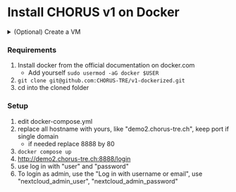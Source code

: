 # Install CHORUS v1 on Docker

<details>
  <summary>(Optional) Create a VM </summary>
  
### Heading
1. Create a VM 
    - Ubuntu 22.04
    - 500Gb Hard disk
    - 64Gb Ram
    - Assign a public IP
    - Create a domain name, eg "demo2.chorus-tre.ch"
    - Connect via ssh
2. Create a user with sudo privileges, ie "chorus"
3. Login as "chorus"

</details>

### Requirements
1. Install docker from the official documentation on docker.com
    - Add yourself `sudo usermod -aG docker $USER`
2. `git clone git@github.com:CHORUS-TRE/v1-dockerized.git`
3. cd into the cloned folder 

### Setup
1. edit docker-compose.yml
2. replace all hostname with yours, like "demo2.chorus-tre.ch", keep port if single domain
    - if needed replace 8888 by 80
3. `docker compose up`
4. http://demo2.chorus-tre.ch:8888/login
5. use log in with "user" and "password"
6. To login as admin, use the "Log in with username or email", use "nextcloud_admin_user", "nextcloud_admin_password"